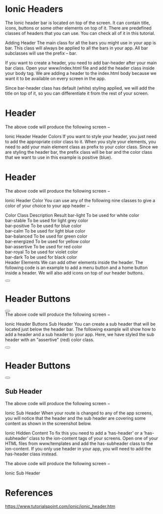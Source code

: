 # Ionic Headers

The Ionic header bar is located on top of the screen. It can contain title, icons, buttons or some other elements on top of it. There are predefined classes of headers that you can use. You can check all of it in this tutorial.

Adding Header
The main class for all the bars you might use in your app is bar. This class will always be applied to all the bars in your app. All bar subclasses will use the prefix – bar.

If you want to create a header, you need to add bar-header after your main bar class. Open your www/index.html file and add the header class inside your body tag. We are adding a header to the index.html body because we want it to be available on every screen in the app.

Since bar-header class has default (white) styling applied, we will add the title on top of it, so you can differentiate it from the rest of your screen.

<div class = "bar bar-header">
   <h1 class = "title">Header</h1>
</div>
The above code will produce the following screen −

Ionic Header
Header Colors
If you want to style your header, you just need to add the appropriate color class to it. When you style your elements, you need to add your main element class as prefix to your color class. Since we are styling the header bar, the prefix class will be bar and the color class that we want to use in this example is positive (blue).

<div class = "bar bar-header bar-positive">
   <h1 class = "title">Header</h1>
</div>
The above code will produce the following screen −

Ionic Header Color
You can use any of the following nine classes to give a color of your choice to your app header −

Color Class	Description	Result
bar-light	To be used for white color	 
bar-stable	To be used for light grey color	 
bar-positive	To be used for blue color	 
bar-calm	To be used for light blue color	 
bar-balanced	To be used for green color	 
bar-energized	To be used for yellow color	 
bar-assertive	To be used for red color	 
bar-royal	To be used for violet color	 
bar-dark	To be used for black color	 
Header Elements
We can add other elements inside the header. The following code is an example to add a menu button and a home button inside a header. We will also add icons on top of our header buttons.

<div class = "bar bar-header bar-positive">
   <button class = "button icon ion-navicon"></button>
   <h1 class = "title">Header Buttons</h1>
   <button class = "button icon ion-home"></button>
</div>
The above code will produce the following screen −

Ionic Header Buttons
Sub Header
You can create a sub header that will be located just below the header bar. The following example will show how to add a header and a sub header to your app. Here, we have styled the sub header with an "assertive" (red) color class.

<div class = "bar bar-header bar-positive">
   <button class = "button icon ion-navicon"></button>
   <h1 class = "title">Header Buttons</h1>
   <button class = "button icon ion-home"></button>
</div>

<div class = "bar bar-subheader bar-assertive">
   <h2 class = "title">Sub Header</h2>
</div>
The above code will produce the following screen −

Ionic Sub Header
When your route is changed to any of the app screens, you will notice that the header and the sub header are covering some content as shown in the screenshot below.

Ionic Hidden Content
To fix this you need to add a ‘has-header’ or a ‘has-subheader’ class to the ion-content tags of your screens. Open one of your HTML files from www/templates and add the has-subheader class to the ion-content. If you only use header in your app, you will need to add the has-header class instead.

<ion-content class = "padding has-subheader">
The above code will produce the following screen −

Ionic Sub Header

# References
https://www.tutorialspoint.com/ionic/ionic_header.htm
